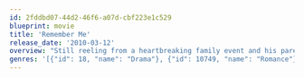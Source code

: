 ```yaml
---
id: 2fddbd07-44d2-46f6-a07d-cbf223e1c529
blueprint: movie
title: 'Remember Me'
release_date: '2010-03-12'
overview: "Still reeling from a heartbreaking family event and his parents' subsequent divorce, Tyler Hawkins discovers a fresh lease on life when he meets Ally Craig, a gregarious beauty who witnessed her mother's death. But as the couple draws closer, the fallout from their separate tragedies jeopardizes their love."
genres: '[{"id": 18, "name": "Drama"}, {"id": 10749, "name": "Romance"}]'
---
```

